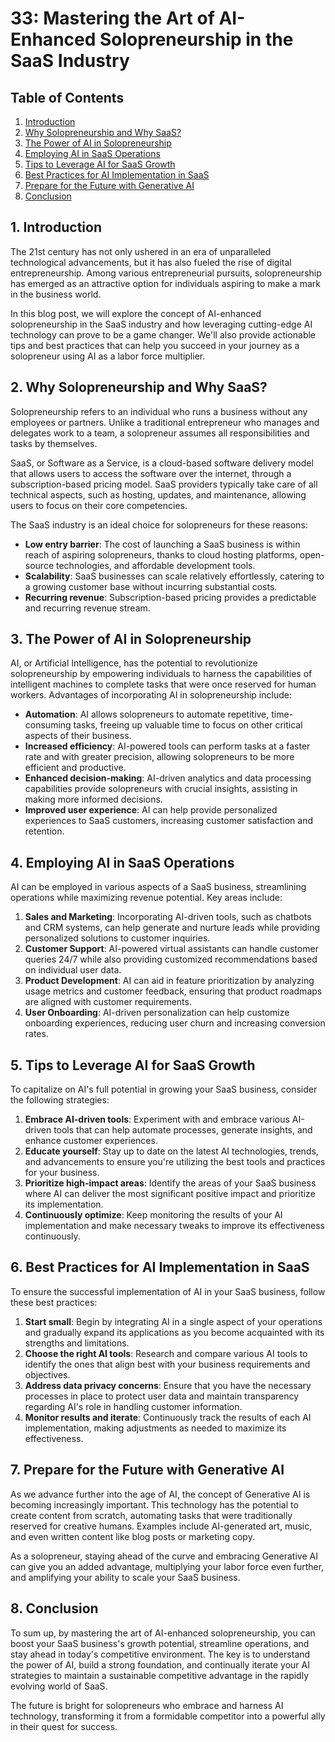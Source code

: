 # 33: Mastering the Art of AI-Enhanced Solopreneurship in the SaaS Industry

## Table of Contents
1. [Introduction](#intro)
2. [Why Solopreneurship and Why SaaS?](#whysolosaas)
3. [The Power of AI in Solopreneurship](#ai_power)
4. [Employing AI in SaaS Operations](#ai_saas_ops)
5. [Tips to Leverage AI for SaaS Growth](#saas_growth)
6. [Best Practices for AI Implementation in SaaS](#ai_best_practices)
7. [Prepare for the Future with Generative AI](#gen_ai_future)
8. [Conclusion](#conclusion)

<a name="intro"></a>
## 1. Introduction

The 21st century has not only ushered in an era of unparalleled technological advancements, but it has also fueled the rise of digital entrepreneurship. Among various entrepreneurial pursuits, solopreneurship has emerged as an attractive option for individuals aspiring to make a mark in the business world.

In this blog post, we will explore the concept of AI-enhanced solopreneurship in the SaaS industry and how leveraging cutting-edge AI technology can prove to be a game changer. We'll also provide actionable tips and best practices that can help you succeed in your journey as a solopreneur using AI as a labor force multiplier.

<a name="whysolosaas"></a>
## 2. Why Solopreneurship and Why SaaS?

Solopreneurship refers to an individual who runs a business without any employees or partners. Unlike a traditional entrepreneur who manages and delegates work to a team, a solopreneur assumes all responsibilities and tasks by themselves.

SaaS, or Software as a Service, is a cloud-based software delivery model that allows users to access the software over the internet, through a subscription-based pricing model. SaaS providers typically take care of all technical aspects, such as hosting, updates, and maintenance, allowing users to focus on their core competencies.

The SaaS industry is an ideal choice for solopreneurs for these reasons:

- **Low entry barrier**: The cost of launching a SaaS business is within reach of aspiring solopreneurs, thanks to cloud hosting platforms, open-source technologies, and affordable development tools.
- **Scalability**: SaaS businesses can scale relatively effortlessly, catering to a growing customer base without incurring substantial costs.
- **Recurring revenue**: Subscription-based pricing provides a predictable and recurring revenue stream.

<a name="ai_power"></a>
## 3. The Power of AI in Solopreneurship

AI, or Artificial Intelligence, has the potential to revolutionize solopreneurship by empowering individuals to harness the capabilities of intelligent machines to complete tasks that were once reserved for human workers. Advantages of incorporating AI in solopreneurship include:

- **Automation**: AI allows solopreneurs to automate repetitive, time-consuming tasks, freeing up valuable time to focus on other critical aspects of their business.
- **Increased efficiency**: AI-powered tools can perform tasks at a faster rate and with greater precision, allowing solopreneurs to be more efficient and productive.
- **Enhanced decision-making**: AI-driven analytics and data processing capabilities provide solopreneurs with crucial insights, assisting in making more informed decisions.
- **Improved user experience**: AI can help provide personalized experiences to SaaS customers, increasing customer satisfaction and retention.

<a name="ai_saas_ops"></a>
## 4. Employing AI in SaaS Operations

AI can be employed in various aspects of a SaaS business, streamlining operations while maximizing revenue potential. Key areas include:

1. **Sales and Marketing**: Incorporating AI-driven tools, such as chatbots and CRM systems, can help generate and nurture leads while providing personalized solutions to customer inquiries.
2. **Customer Support**: AI-powered virtual assistants can handle customer queries 24/7 while also providing customized recommendations based on individual user data.
3. **Product Development**: AI can aid in feature prioritization by analyzing usage metrics and customer feedback, ensuring that product roadmaps are aligned with customer requirements.
4. **User Onboarding**: AI-driven personalization can help customize onboarding experiences, reducing user churn and increasing conversion rates.

<a name="saas_growth"></a>
## 5. Tips to Leverage AI for SaaS Growth

To capitalize on AI's full potential in growing your SaaS business, consider the following strategies:

1. **Embrace AI-driven tools**: Experiment with and embrace various AI-driven tools that can help automate processes, generate insights, and enhance customer experiences.
2. **Educate yourself**: Stay up to date on the latest AI technologies, trends, and advancements to ensure you're utilizing the best tools and practices for your business.
3. **Prioritize high-impact areas**: Identify the areas of your SaaS business where AI can deliver the most significant positive impact and prioritize its implementation.
4. **Continuously optimize**: Keep monitoring the results of your AI implementation and make necessary tweaks to improve its effectiveness continuously.

<a name="ai_best_practices"></a>
## 6. Best Practices for AI Implementation in SaaS

To ensure the successful implementation of AI in your SaaS business, follow these best practices:

1. **Start small**: Begin by integrating AI in a single aspect of your operations and gradually expand its applications as you become acquainted with its strengths and limitations.
2. **Choose the right AI tools**: Research and compare various AI tools to identify the ones that align best with your business requirements and objectives.
3. **Address data privacy concerns**: Ensure that you have the necessary processes in place to protect user data and maintain transparency regarding AI's role in handling customer information.
4. **Monitor results and iterate**: Continuously track the results of each AI implementation, making adjustments as needed to maximize its effectiveness.

<a name="gen_ai_future"></a>
## 7. Prepare for the Future with Generative AI

As we advance further into the age of AI, the concept of Generative AI is becoming increasingly important. This technology has the potential to create content from scratch, automating tasks that were traditionally reserved for creative humans. Examples include AI-generated art, music, and even written content like blog posts or marketing copy.

As a solopreneur, staying ahead of the curve and embracing Generative AI can give you an added advantage, multiplying your labor force even further, and amplifying your ability to scale your SaaS business.

<a name="conclusion"></a>
## 8. Conclusion

To sum up, by mastering the art of AI-enhanced solopreneurship, you can boost your SaaS business's growth potential, streamline operations, and stay ahead in today's competitive environment. The key is to understand the power of AI, build a strong foundation, and continually iterate your AI strategies to maintain a sustainable competitive advantage in the rapidly evolving world of SaaS.

The future is bright for solopreneurs who embrace and harness AI technology, transforming it from a formidable competitor into a powerful ally in their quest for success.